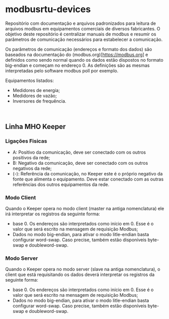 # modbusrtu-devices
Repositório com documentação e arquivos padronizados para leitura de arquivos modbus em equipamentos comerciais de diversos fabricantes. O objetivo deste repositório é centralizar manuais de modbus e resumir os parâmetros de comunicação necessários para estabelecer a comunicação. 

Os parâmetros de comunicação (endereços e formato dos dados) são baseados na documentação do (modbus.org)[https://modbus.org] e definidos como sendo normal quando os dados estão dispostos no formato big-endian e começam no endereço 0. As definições são as mesmas interpretadas pelo software modbus poll por exemplo. 

<bold>Equipamentos listados:</bold>
- Medidores de energia;
- Medidores de vazão;
- Inversores de frequência.

<br>

## Linha MHO Keeper

### Ligações Fisicas
- A: Positivo da comunicação, deve ser conectado com os outros positivos da rede;
- B: Negativo da comunicação, deve ser conectado com os outros negativos da rede;
- (-): Referência da comunicação, no Keeper este é o próprio negativo da fonte que alimenta o equipamento. Deve estar conectado com as outras referências dos outros equipamentos da rede.

### Modo Client
Quando o Keeper opera no modo client (master na antiga nomenclatura) ele irá interpretar os registros da seguinte forma:

- base 0. Os endereços são interpretados como início em 0. Esse é o valor que será escrito na mensagem de requisição Modbus;
- Dados no modo big-endian, para ativar o modo litle-endian basta configurar word-swap. Caso precise, também estão disponíveis byte-swap e doubleword-swap.


### Modo Server
Quando o Keeper opera no modo server (slave na antiga nomenclatura), o client que está requisitando os dados deverá interpretar os registros da seguinte forma:

- base 0. Os endereços são interpretados como início em 0. Esse é o valor que será escrito na mensagem de requisição Modbus;
- Dados no modo big-endian, para ativar o modo litle-endian basta configurar word-swap. Caso precise, também estão disponíveis byte-swap e doubleword-swap.